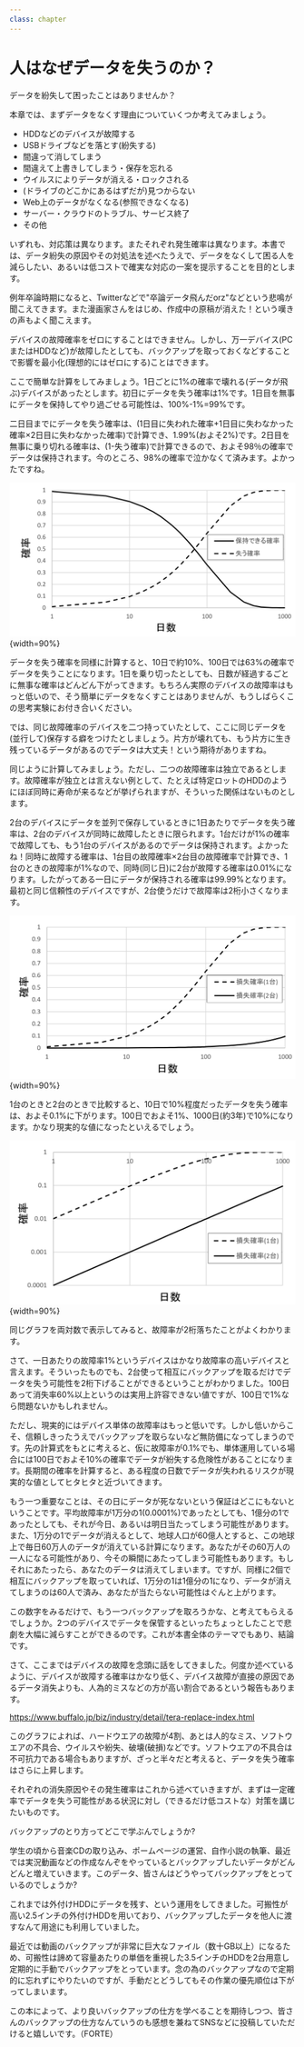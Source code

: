 ```yaml
---
class: chapter
---
```


# 人はなぜデータを失うのか？

データを紛失して困ったことはありませんか？

本章では、まずデータをなくす理由についていくつか考えてみましょう。

* HDDなどのデバイスが故障する
* USBドライブなどを落とす(紛失する)
* 間違って消してしまう
* 間違えて上書きしてしまう・保存を忘れる
* ウイルスによりデータが消える・ロックされる
* (ドライブのどこかにあるはずだが)見つからない
* Web上のデータがなくなる(参照できなくなる)
* サーバー・クラウドのトラブル、サービス終了
* その他

いずれも、対応策は異なります。またそれぞれ発生確率は異なります。本書では、データ紛失の原因やその対処法を述べたうえで、データをなくして困る人を減らしたい、あるいは低コストで確実な対応の一案を提示することを目的とします。

例年卒論時期になると、Twitterなどで"卒論データ飛んだorz"などという悲鳴が聞こえてきます。また漫画家さんをはじめ、作成中の原稿が消えた！という嘆きの声もよく聞こえます。

デバイスの故障確率をゼロにすることはできません。しかし、万一デバイス(PCまたはHDDなど)が故障したとしても、バックアップを取っておくなどすることで影響を最小化(理想的にはゼロにする)ことはできます。

ここで簡単な計算をしてみましょう。1日ごとに1%の確率で壊れる(データが飛ぶ)デバイスがあったとします。初日にデータを失う確率は1%です。1日目を無事にデータを保持してやり過ごせる可能性は、100%-1%=99%です。

二日目までにデータを失う確率は、(1日目に失われた確率+1日目に失わなかった確率×2日目に失わなかった確率)で計算でき、1.99%(およそ2%)です。2日目を無事に乗り切れる確率は、(1-失う確率)で計算できるので、およそ98％の確率でデータは保持されます。今のところ、98%の確率で泣かなくて済みます。よかったですね。


![データを失う確率](images/chap-introduction/datalost1.png){width=90%}

データを失う確率を同様に計算すると、10日で約10%、100日では63%の確率でデータを失うことになります。1日を乗り切ったとしても、日数が経過するごとに無事な確率はどんどん下がってきます。もちろん実際のデバイスの故障率はもっと低いので、そう簡単にデータをなくすことはありませんが、もうしばらくこの思考実験にお付き合いください。

では、同じ故障確率のデバイスを二つ持っていたとして、ここに同じデータを(並行して)保存する癖をつけたとしましょう。片方が壊れても、もう片方に生き残っているデータがあるのでデータは大丈夫！という期待がありますね。

同じように計算してみましょう。ただし、二つの故障確率は独立であるとします。故障確率が独立とは言えない例として、たとえば特定ロットのHDDのようにほぼ同時に寿命が来るなどが挙げられますが、そういった関係はないものとします。

2台のデバイスにデータを並列で保存しているときに1日あたりでデータを失う確率は、2台のデバイスが同時に故障したときに限られます。1台だけが1%の確率で故障しても、もう1台のデバイスがあるのでデータは保持されます。よかったね！同時に故障する確率は、1台目の故障確率×2台目の故障確率で計算でき、1台のときの故障率が1%なので、同時(同じ日)に2台が故障する確率は0.01%になります。したがってある一日にデータが保持される確率は99.99%となります。最初と同じ信頼性のデバイスですが、2台使うだけで故障率は2桁小さくなります。

![2台使用時の確率](images/chap-introduction/datalost2.png){width=90%}

1台のときと2台のときで比較すると、10日で10%程度だったデータを失う確率は、およそ0.1%に下がります。100日でおよそ1%、1000日(約3年)で10%になります。かなり現実的な値になったといえるでしょう。

![2台使用時の確率(両対数)](images/chap-introduction/datalost3.png){width=90%}

同じグラフを両対数で表示してみると、故障率が2桁落ちたことがよくわかります。

さて、一日あたりの故障率1%というデバイスはかなり故障率の高いデバイスと言えます。そういったものでも、2台使って相互にバックアップを取るだけでデータを失う可能性を2桁下げることができるということがわかりました。100日あって消失率60%以上というのは実用上許容できない値ですが、100日で1%なら問題ないかもしれません。

ただし、現実的にはデバイス単体の故障率はもっと低いです。しかし低いからこそ、信頼しきったうえでバックアップを取らないなど無防備になってしまうのです。先の計算式をもとに考えると、仮に故障率が0.1%でも、単体運用している場合には100日でおよそ10%の確率でデータが紛失する危険性があることになります。長期間の確率を計算すると、ある程度の日数でデータが失われるリスクが現実的な値としてヒタヒタと近づいてきます。

もう一つ重要なことは、その日にデータが死なないという保証はどこにもないということです。平均故障率が1万分の1(0.0001%)であったとしても、1億分の1であったとしても、それが今日、あるいは明日当たってしまう可能性があります。また、1万分の1でデータが消えるとして、地球人口が60億人とすると、この地球上で毎日60万人のデータが消えている計算になります。あなたがその60万人の一人になる可能性があり、今その瞬間にあたってしまう可能性もあります。もしそれにあたったら、あなたのデータは消えてしまいます。ですが、同様に2個で相互にバックアップを取っていれば、1万分の1は1億分の1になり、データが消えてしまうのは60人で済み、あなたが当たらない可能性はぐんと上がります。

この数字をみるだけで、もう一つバックアップを取ろうかな、と考えてもらえるでしょうか。2つのデバイスでデータを保管するといったちょっとしたことで悲劇を大幅に減らすことができるのです。これが本書全体のテーマでもあり、結論です。

さて、ここまではデバイスの故障を念頭に話をしてきました。何度か述べているように、デバイスが故障する確率はかなり低く、デバイス故障が直接の原因であるデータ消失よりも、人為的ミスなどの方が高い割合であるという報告もあります。

https://www.buffalo.jp/biz/industry/detail/tera-replace-index.html

このグラフによれば、ハードウエアの故障が4割、あとは人的なミス、ソフトウエアの不具合、ウイルスや紛失、破壊(破損)などです。ソフトウエアの不具合は不可抗力である場合もありますが、ざっと半々だと考えると、データを失う確率はさらに上昇します。

それぞれの消失原因やその発生確率はこれから述べていきますが、まずは一定確率でデータを失う可能性がある状況に対し（できるだけ低コストな）対策を講じたいものです。

<div class="column">
<div class="column-title">バックアップのとり方ってどこで学ぶんでしょうか?</div>

学生の頃から音楽CDの取り込み、ポームページの運営、自作小説の執筆、最近では実況動画などの作成なんぞをやっているとバックアップしたいデータがどんどんと増えていきます。このデータ、皆さんはどうやってバックアップをとっているのでしょうか?

これまでは外付けHDDにデータを残す、という運用をしてきました。可搬性が高い2.5インチの外付けHDDを用いており、バックアップしたデータを他人に渡すなんて用途にも利用していました。

最近では動画のバックアップが非常に巨大なファイル（数十GB以上）になるため、可搬性は諦めて容量あたりの単価を重視した3.5インチのHDDを2台用意し定期的に手動でバックアップをとっています。念の為のバックアップなので定期的に忘れずにやりたいのですが、手動だとどうしてもその作業の優先順位は下がってしまいます。

この本によって、より良いバックアップの仕方を学べることを期待しつつ、皆さんのバックアップの仕方なんていうのも感想を兼ねてSNSなどに投稿していただけると嬉しいです。（FORTE）

</div>

